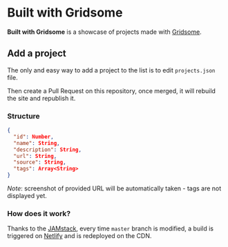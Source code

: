 # Built with Gridsome

**Built with Gridsome** is a showcase of projects made with [Gridsome](https://gridsome.org).

## Add a project

The only and easy way to add a project to the list is to edit `projects.json` file.

Then create a Pull Request on this repository, once merged, it will rebuild the site and republish it.

### Structure

```json
{
  "id": Number,
  "name": String,
  "description": String,
  "url": String,
  "source": String,
  "tags": Array<String>
}
```

*Note*: screenshot of provided URL will be automatically taken - tags are not displayed yet.

### How does it work?

Thanks to the [JAMstack](https://jamstack.org), every time `master` branch is modified, a build is triggered on [Netlify](https://www.netlify.com) and is redeployed on the CDN.

